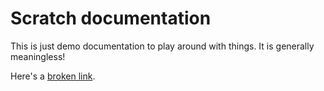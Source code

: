 # Scratch documentation

This is just demo documentation to play around with things.
It is generally meaningless!

Here's a [broken link](https://googlfdsfds.com).
